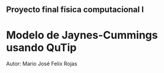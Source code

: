 ## Proyecto final física computacional I

# Modelo de Jaynes-Cummings usando QuTip

Autor: Mario José Felix Rojas


